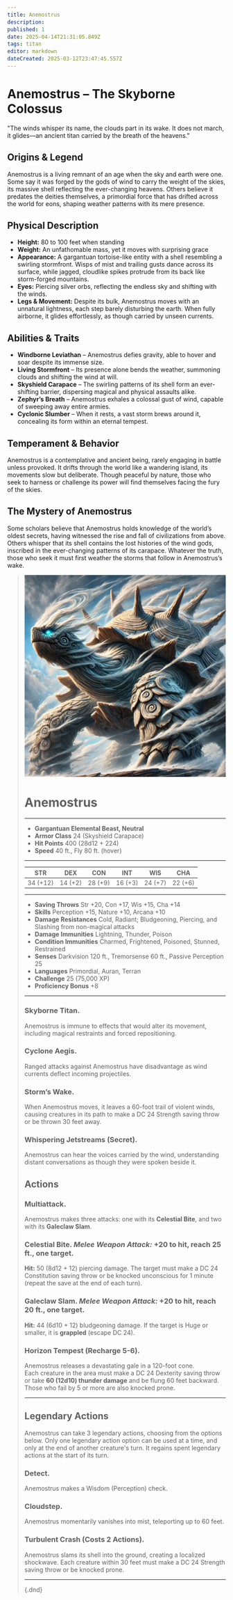 ```yaml
---
title: Anemostrus
description: 
published: 1
date: 2025-04-14T21:31:05.849Z
tags: titan
editor: markdown
dateCreated: 2025-03-12T23:47:45.557Z
---
```


# Anemostrus – The Skyborne Colossus  
"The winds whisper its name, the clouds part in its wake. It does not march, it glides—an ancient titan carried by the breath of the heavens."

## Origins & Legend  
Anemostrus is a living remnant of an age when the sky and earth were one. Some say it was forged by the gods of wind to carry the weight of the skies, its massive shell reflecting the ever-changing heavens. Others believe it predates the deities themselves, a primordial force that has drifted across the world for eons, shaping weather patterns with its mere presence.

## Physical Description  
- **Height:** 80 to 100 feet when standing  
- **Weight:** An unfathomable mass, yet it moves with surprising grace  
- **Appearance:** A gargantuan tortoise-like entity with a shell resembling a swirling stormfront. Wisps of mist and trailing gusts dance across its surface, while jagged, cloudlike spikes protrude from its back like storm-forged mountains.  
- **Eyes:** Piercing silver orbs, reflecting the endless sky and shifting with the winds.  
- **Legs & Movement:** Despite its bulk, Anemostrus moves with an unnatural lightness, each step barely disturbing the earth. When fully airborne, it glides effortlessly, as though carried by unseen currents.  

## Abilities & Traits  
- **Windborne Leviathan** – Anemostrus defies gravity, able to hover and soar despite its immense size.  
- **Living Stormfront** – Its presence alone bends the weather, summoning clouds and shifting the wind at will.  
- **Skyshield Carapace** – The swirling patterns of its shell form an ever-shifting barrier, dispersing magical and physical assaults alike.  
- **Zephyr’s Breath** – Anemostrus exhales a colossal gust of wind, capable of sweeping away entire armies.  
- **Cyclonic Slumber** – When it rests, a vast storm brews around it, concealing its form within an eternal tempest.  

## Temperament & Behavior  
Anemostrus is a contemplative and ancient being, rarely engaging in battle unless provoked. It drifts through the world like a wandering island, its movements slow but deliberate. Though peaceful by nature, those who seek to harness or challenge its power will find themselves facing the fury of the skies.

## The Mystery of Anemostrus  
Some scholars believe that Anemostrus holds knowledge of the world’s oldest secrets, having witnessed the rise and fall of civilizations from above. Others whisper that its shell contains the lost histories of the wind gods, inscribed in the ever-changing patterns of its carapace. Whatever the truth, those who seek it must first weather the storms that follow in Anemostrus’s wake.

> ![anemostrus.webp](/characters/anemostrus.webp)
># Anemostrus  
>---  
>- **Gargantuan Elemental Beast, Neutral**  
>- **Armor Class** 24 (Skyshield Carapace)  
>- **Hit Points** 400 (28d12 + 224)  
>- **Speed** 40 ft., Fly 80 ft. (hover)  
>---  
>|STR|DEX|CON|INT|WIS|CHA|  
>|---|---|---|---|---|---|  
>|34 (+12)|14 (+2)|28 (+9)|16 (+3)|24 (+7)|22 (+6)|  
>---  
>- **Saving Throws** Str +20, Con +17, Wis +15, Cha +14  
>- **Skills** Perception +15, Nature +10, Arcana +10  
>- **Damage Resistances** Cold, Radiant; Bludgeoning, Piercing, and Slashing from non-magical attacks  
>- **Damage Immunities** Lightning, Thunder, Poison  
>- **Condition Immunities** Charmed, Frightened, Poisoned, Stunned, Restrained  
>- **Senses** Darkvision 120 ft., Tremorsense 60 ft., Passive Perception 25  
>- **Languages** Primordial, Auran, Terran  
>- **Challenge** 25 (75,000 XP)  
>- **Proficiency Bonus** +8  
>---  
>
>### **Skyborne Titan.**  
>Anemostrus is immune to effects that would alter its movement, including magical restraints and forced repositioning.  
>
>### **Cyclone Aegis.**  
>Ranged attacks against Anemostrus have disadvantage as wind currents deflect incoming projectiles.  
>
>### **Storm’s Wake.**  
>When Anemostrus moves, it leaves a 60-foot trail of violent winds, causing creatures in its path to make a DC 24 Strength saving throw or be thrown 30 feet away.  
>
>### **Whispering Jetstreams (Secret).**  
>Anemostrus can hear the voices carried by the wind, understanding distant conversations as though they were spoken beside it.  
>
>## **Actions**  
>### **Multiattack.**  
>Anemostrus makes three attacks: one with its **Celestial Bite**, and two with its **Galeclaw Slam**.  
>
>### **Celestial Bite.** *Melee Weapon Attack:* +20 to hit, reach 25 ft., one target.  
>**Hit:** 50 (8d12 + 12) piercing damage. The target must make a DC 24 Constitution saving throw or be knocked unconscious for 1 minute (repeat the save at the end of each turn).  
>
>### **Galeclaw Slam.** *Melee Weapon Attack:* +20 to hit, reach 20 ft., one target.  
>**Hit:** 44 (6d10 + 12) bludgeoning damage. If the target is Huge or smaller, it is **grappled** (escape DC 24).  
>
>### **Horizon Tempest (Recharge 5-6).**  
>Anemostrus releases a devastating gale in a 120-foot cone.  
>Each creature in the area must make a DC 24 Dexterity saving throw or take **60 (12d10) thunder damage** and be flung 60 feet backward. Those who fail by 5 or more are also knocked prone.  
>
>---
>
>## **Legendary Actions**  
>Anemostrus can take 3 legendary actions, choosing from the options below. Only one legendary action option can be used at a time, and only at the end of another creature's turn. It regains spent legendary actions at the start of its turn.  
>
>### **Detect.**  
>Anemostrus makes a Wisdom (Perception) check.  
>
>### **Cloudstep.**  
>Anemostrus momentarily vanishes into mist, teleporting up to 60 feet.  
>
>### **Turbulent Crash (Costs 2 Actions).**  
>Anemostrus slams its shell into the ground, creating a localized shockwave. Each creature within 30 feet must make a DC 24 Strength saving throw or be knocked prone.  
>
>---
>
>{.dnd}
